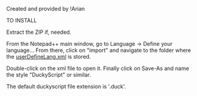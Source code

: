 Created and provided by !Arian 

TO INSTALL

Extract the ZIP if, needed.

From the Notepad++ main window, go to Language -> Define your language...
From there, click on "import" and navigate to the folder where the [userDefineLang.xml](https://github.com/UberGuidoZ/Flipper/blob/main/BadUSB/DuckyScript_UDL/userDefineLang.xml) is stored.

Double-click on the xml file to open it. Finally click on Save-As and name the style "DuckyScript" or similar.

The default duckyscript file extension is '.duck'.
